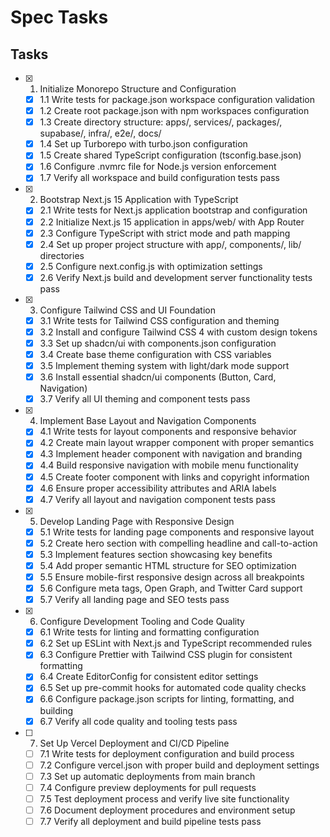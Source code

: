 # Spec Tasks

## Tasks

- [x] 1. Initialize Monorepo Structure and Configuration
  - [x] 1.1 Write tests for package.json workspace configuration validation
  - [x] 1.2 Create root package.json with npm workspaces configuration
  - [x] 1.3 Create directory structure: apps/, services/, packages/, supabase/, infra/, e2e/, docs/
  - [x] 1.4 Set up Turborepo with turbo.json configuration
  - [x] 1.5 Create shared TypeScript configuration (tsconfig.base.json)
  - [x] 1.6 Configure .nvmrc file for Node.js version enforcement
  - [x] 1.7 Verify all workspace and build configuration tests pass

- [x] 2. Bootstrap Next.js 15 Application with TypeScript
  - [x] 2.1 Write tests for Next.js application bootstrap and configuration
  - [x] 2.2 Initialize Next.js 15 application in apps/web/ with App Router
  - [x] 2.3 Configure TypeScript with strict mode and path mapping
  - [x] 2.4 Set up proper project structure with app/, components/, lib/ directories
  - [x] 2.5 Configure next.config.js with optimization settings
  - [x] 2.6 Verify Next.js build and development server functionality tests pass

- [x] 3. Configure Tailwind CSS and UI Foundation
  - [x] 3.1 Write tests for Tailwind CSS configuration and theming
  - [x] 3.2 Install and configure Tailwind CSS 4 with custom design tokens
  - [x] 3.3 Set up shadcn/ui with components.json configuration
  - [x] 3.4 Create base theme configuration with CSS variables
  - [x] 3.5 Implement theming system with light/dark mode support
  - [x] 3.6 Install essential shadcn/ui components (Button, Card, Navigation)
  - [x] 3.7 Verify all UI theming and component tests pass

- [x] 4. Implement Base Layout and Navigation Components
  - [x] 4.1 Write tests for layout components and responsive behavior
  - [x] 4.2 Create main layout wrapper component with proper semantics
  - [x] 4.3 Implement header component with navigation and branding
  - [x] 4.4 Build responsive navigation with mobile menu functionality
  - [x] 4.5 Create footer component with links and copyright information
  - [x] 4.6 Ensure proper accessibility attributes and ARIA labels
  - [x] 4.7 Verify all layout and navigation component tests pass

- [x] 5. Develop Landing Page with Responsive Design
  - [x] 5.1 Write tests for landing page components and responsive layout
  - [x] 5.2 Create hero section with compelling headline and call-to-action
  - [x] 5.3 Implement features section showcasing key benefits
  - [x] 5.4 Add proper semantic HTML structure for SEO optimization
  - [x] 5.5 Ensure mobile-first responsive design across all breakpoints
  - [x] 5.6 Configure meta tags, Open Graph, and Twitter Card support
  - [x] 5.7 Verify all landing page and SEO tests pass

- [x] 6. Configure Development Tooling and Code Quality
  - [x] 6.1 Write tests for linting and formatting configuration
  - [x] 6.2 Set up ESLint with Next.js and TypeScript recommended rules
  - [x] 6.3 Configure Prettier with Tailwind CSS plugin for consistent formatting
  - [x] 6.4 Create EditorConfig for consistent editor settings
  - [x] 6.5 Set up pre-commit hooks for automated code quality checks
  - [x] 6.6 Configure package.json scripts for linting, formatting, and building
  - [x] 6.7 Verify all code quality and tooling tests pass

- [ ] 7. Set Up Vercel Deployment and CI/CD Pipeline
  - [ ] 7.1 Write tests for deployment configuration and build process
  - [ ] 7.2 Configure vercel.json with proper build and deployment settings
  - [ ] 7.3 Set up automatic deployments from main branch
  - [ ] 7.4 Configure preview deployments for pull requests
  - [ ] 7.5 Test deployment process and verify live site functionality
  - [ ] 7.6 Document deployment procedures and environment setup
  - [ ] 7.7 Verify all deployment and build pipeline tests pass
